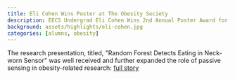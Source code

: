```yaml
---
title: Eli Cohen Wins Poster at The Obesity Society
description: EECS Undergrad Eli Cohen Wins 2nd Annual Poster Award for Excellence in Science at The Obesity Society's Annual Scientific Meeting
background: assets/highlights/eli-cohen.jpg
categories: [alumns, obesity]
---
```


The research presentation, titled, "Random Forest Detects Eating in Neck-worn Sensor" was well received and further expanded the role of passive sensing in obesity-related research:   [full story](https://www.mccormick.northwestern.edu/computer-science/news-events/news/articles/2016/eli-cohen-wins-2nd-annual-poster-award-for-excellence-in-science.html)

